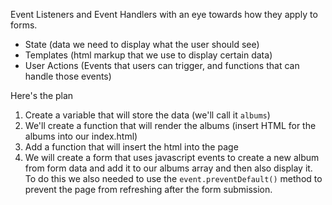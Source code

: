 Event Listeners and Event Handlers with an eye towards how they apply to forms.
- State (data we need to display what the user should see)
- Templates (html markup that we use to display certain data)
- User Actions (Events that users can trigger, and functions that can handle those events)

Here's the plan
1. Create a variable that will store the data (we'll call it `albums`)
2. We'll create a function that will render the albums (insert HTML for the albums into our index.html)
3. Add a function that will insert the html into the page
4. We will create a form that uses javascript events to create a new album from form data and add it to our albums array and then also display it. To do this we also needed to use the `event.preventDefault()` method to prevent the page from refreshing after the form submission.
